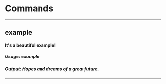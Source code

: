 # Commands
---

## example
#### It's a beautiful example!
##### Usage: example
##### Output: Hopes and dreams of a great future.
---